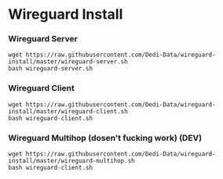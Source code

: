 # Wireguard Install

### Wireguard Server
```
wget https://raw.githubusercontent.com/Dedi-Data/wireguard-install/master/wireguard-server.sh
bash wireguard-server.sh
```
### Wireguard Client
```
wget https://raw.githubusercontent.com/Dedi-Data/wireguard-install/master/wireguard-client.sh
bash wireguard-client.sh
```
### Wireguard Multihop (dosen't fucking work) (DEV)
```
wget https://raw.githubusercontent.com/Dedi-Data/wireguard-install/master/wireguard-multihop.sh
bash wireguard-client.sh
```

